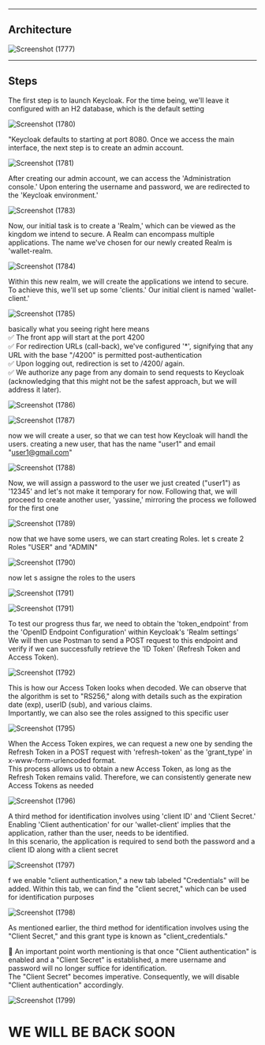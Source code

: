

<hr>

<h2>Architecture</h2>

![Screenshot (1777)](https://github.com/YassineAlami/Securing-E-banking-Microservice-using-OAuth2-OIDC-with-Keycloak-Angular-frontEnd/assets/40896739/f4ecb1a0-4382-42ed-9f69-184fb7ce496f)


<hr>


<h2>Steps</h2>


The first step is to launch Keycloak. For the time being, we'll leave it configured with an H2 database, which is the default setting

![Screenshot (1780)](https://github.com/YassineAlami/Securing-E-banking-Microservice-using-OAuth2-OIDC-with-Keycloak-Angular-frontEnd/assets/40896739/efe8c4e2-7ec8-4725-82dc-58fc42e8a0f8)



"Keycloak defaults to starting at port 8080. Once we access the main interface, the next step is to create an admin account.

![Screenshot (1781)](https://github.com/YassineAlami/Securing-E-banking-Microservice-using-OAuth2-OIDC-with-Keycloak-Angular-frontEnd/assets/40896739/5ad361df-5d1c-4f12-8957-a5480490455e)



After creating our admin account, we can access the 'Administration console.' Upon entering the username and password, we are redirected to the 'Keycloak environment.'

![Screenshot (1783)](https://github.com/YassineAlami/Securing-E-banking-Microservice-using-OAuth2-OIDC-with-Keycloak-Angular-frontEnd/assets/40896739/d326879c-2d6b-4b78-bdc3-f55e48612833)




Now, our initial task is to create a 'Realm,' which can be viewed as the kingdom we intend to secure. A Realm can encompass multiple applications. The name we've chosen for our newly created Realm is 'wallet-realm.

![Screenshot (1784)](https://github.com/YassineAlami/Securing-E-banking-Microservice-using-OAuth2-OIDC-with-Keycloak-Angular-frontEnd/assets/40896739/2b094686-6aab-4013-b376-3d7f4198a06d)



Within this new realm, we will create the applications we intend to secure. To achieve this, we'll set up some 'clients.' Our initial client is named 'wallet-client.'

![Screenshot (1785)](https://github.com/YassineAlami/Securing-E-banking-Microservice-using-OAuth2-OIDC-with-Keycloak-Angular-frontEnd/assets/40896739/d05da1bf-9ab9-440f-8b2d-5e248b6c2cf1)

basically what you seeing right here means <br>
✅ The front app will start at the port 4200<br>
✅ For redirection URLs (call-back), we've configured '*', signifying that any URL with the base "/4200" is permitted post-authentication<br>
✅ Upon logging out, redirection is set to /4200/ again.<br>
✅ We authorize any page from any domain to send requests to Keycloak (acknowledging that this might not be the safest approach, but we will address it later).<br>

![Screenshot (1786)](https://github.com/YassineAlami/Securing-E-banking-Microservice-using-OAuth2-OIDC-with-Keycloak-Angular-frontEnd/assets/40896739/9a23a7de-7a0c-4417-88b7-689f10f3157f)


![Screenshot (1787)](https://github.com/YassineAlami/Securing-E-banking-Microservice-using-OAuth2-OIDC-with-Keycloak-Angular-frontEnd/assets/40896739/2faa0ae5-6a2e-4f32-95ac-39c05939a104)



now we will create a user, so that we can test how Keycloak will handl the users.
creating a new user, that has the name "user1" and email "user1@gmail.com" 


![Screenshot (1788)](https://github.com/YassineAlami/Securing-E-banking-Microservice-using-OAuth2-OIDC-with-Keycloak-Angular-frontEnd/assets/40896739/34c825c4-81ba-4f5a-9044-8343cb747cc6)



Now, we will assign a password to the user we just created ("user1") as '12345' and let's not make it temporary for now. Following that, we will proceed to create another user, 'yassine,' mirroring the process we followed for the first one

![Screenshot (1789)](https://github.com/YassineAlami/Securing-E-banking-Microservice-using-OAuth2-OIDC-with-Keycloak-Angular-frontEnd/assets/40896739/5285b591-ed56-45a4-b2fe-304f97825521)


now that we have some users, we can start creating Roles.
let s create 2 Roles "USER" and "ADMIN"

![Screenshot (1790)](https://github.com/YassineAlami/Securing-E-banking-Microservice-using-OAuth2-OIDC-with-Keycloak-Angular-frontEnd/assets/40896739/640198fc-972c-4acb-bf12-5ed46c4afc5b)



now let s assigne the roles to the users

![Screenshot (1791) ](https://github.com/YassineAlami/Securing-E-banking-Microservice-using-OAuth2-OIDC-with-Keycloak-Angular-frontEnd/assets/40896739/265d5bbc-10dd-43ee-8943-34783a3f7911)

![Screenshot (1791)](https://github.com/YassineAlami/Securing-E-banking-Microservice-using-OAuth2-OIDC-with-Keycloak-Angular-frontEnd/assets/40896739/e1f70506-6a74-41d7-974b-2397e22e23e5)


To test our progress thus far, we need to obtain the 'token_endpoint' from the 'OpenID Endpoint Configuration' within Keycloak's 'Realm settings' <br>
We will then use Postman to send a POST request to this endpoint and verify if we can successfully retrieve the 'ID Token' (Refresh Token and Access Token).


![Screenshot (1792)](https://github.com/YassineAlami/Securing-E-banking-Microservice-using-OAuth2-OIDC-with-Keycloak-Angular-frontEnd/assets/40896739/bcb31ad8-ba8f-4e77-add4-01d3d2b4bbb3)


This is how our Access Token looks when decoded. We can observe that the algorithm is set to "RS256," along with details such as the expiration date (exp), userID (sub), and various claims. <br>
Importantly, we can also see the roles assigned to this specific user

![Screenshot (1795)](https://github.com/YassineAlami/Securing-E-banking-Microservice-using-OAuth2-OIDC-with-Keycloak-Angular-frontEnd/assets/40896739/c2d6145f-12de-4a0b-9d7f-95f54f12db99)


When the Access Token expires, we can request a new one by sending the Refresh Token in a POST request with 'refresh-token' as the 'grant_type' in x-www-form-urlencoded format.<br>
This process allows us to obtain a new Access Token, as long as the Refresh Token remains valid. Therefore, we can consistently generate new Access Tokens as needed

![Screenshot (1796)](https://github.com/YassineAlami/Securing-E-banking-Microservice-using-OAuth2-OIDC-with-Keycloak-Angular-frontEnd/assets/40896739/654684a2-0017-4797-9711-3d9bcd4e42c7)




A third method for identification involves using 'client ID' and 'Client Secret.' Enabling 'Client authentication' for our 'wallet-client' implies that the application, rather than the user, needs to be identified. <br>
In this scenario, the application is required to send both the password and a client ID along with a client secret

![Screenshot (1797)](https://github.com/YassineAlami/Securing-E-banking-Microservice-using-OAuth2-OIDC-with-Keycloak-Angular-frontEnd/assets/40896739/7fa05b09-86d0-46fd-9d05-6eb1a45d4f3b)




f we enable "client authentication," a new tab labeled "Credentials" will be added. Within this tab, we can find the "client secret," which can be used for identification purposes

![Screenshot (1798)](https://github.com/YassineAlami/Securing-E-banking-Microservice-using-OAuth2-OIDC-with-Keycloak-Angular-frontEnd/assets/40896739/51b989c9-63a3-4f8e-8646-1bd57cd74e3c)




As mentioned earlier, the third method for identification involves using the "Client Secret," and this grant type is known as "client_credentials." <br>

🚨 An important point worth mentioning is that once "Client authentication" is enabled and a "Client Secret" is established, a mere username and password will no longer suffice for identification. <br>
The "Client Secret" becomes imperative. Consequently, we will disable "Client authentication" accordingly.


![Screenshot (1799)](https://github.com/YassineAlami/Securing-E-banking-Microservice-using-OAuth2-OIDC-with-Keycloak-Angular-frontEnd/assets/40896739/30310f59-efea-4558-8788-1a47ed70e568)




<h1>WE WILL BE BACK SOON</h1>







